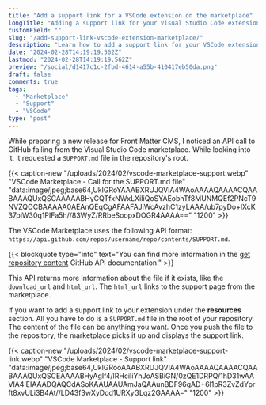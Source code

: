 ```yaml
---
title: "Add a support link for a VSCode extension on the marketplace"
longTitle: "Adding a support link for your Visual Studio Code extension on the marketplace"
customField: ""
slug: "/add-support-link-vscode-extension-marketplace/"
description: "Learn how to add a support link for your VSCode extension on the marketplace to provide helpful resources and assistance to your users."
date: "2024-02-28T14:19:19.562Z"
lastmod: "2024-02-28T14:19:19.562Z"
preview: "/social/d1417c1c-2fbd-4614-a55b-410417eb50da.png"
draft: false
comments: true
tags:
  - "Marketplace"
  - "Support"
  - "VSCode"
type: "post"
---
```


While preparing a new release for Front Matter CMS, I noticed an API call to GitHub failing from the Visual Studio Code marketplace. While looking into it, it requested a `SUPPORT.md` file in the repository's root.

{{< caption-new "/uploads/2024/02/vscode-marketplace-support.webp" "VSCode Marketplace - Call for the SUPPORT.md file"  "data:image/jpeg;base64,UklGRoYAAABXRUJQVlA4WAoAAAAQAAAACQAABAAAQUxQSCAAAAABHyCQTfxNWxLXiIiQoSYAEobhTf8MUNMQEf2PNcT9NVZQOCBAAAAA0AEAnQEqCgAFAAFAJiWcAvzhC1zyLAAA/ub7pyDo+lXcK37piW30q1PIFa5h//83WyZ/RRbeSoopxDOGR4AAAA==" "1200" >}}

The VSCode Marketplace uses the following API format: `https://api.github.com/repos/username/repo/contents/SUPPORT.md`.

{{< blockquote type="info" text="You can find more information in the [get repository content](https://docs.github.com/en/rest/repos/contents?apiVersion=2022-11-28#get-repository-content) GitHub API documentation." >}}

This API returns more information about the file if it exists, like the `download_url` and `html_url`. The `html_url` links to the support page from the marketplace.

If you want to add a support link to your extension under the **resources** section. All you have to do is a `SUPPORT.md` file in the root of your repository. The content of the file can be anything you want. Once you push the file to the repository, the marketplace picks it up and displays the support link.

{{< caption-new "/uploads/2024/02/vscode-marketplace-support-link.webp" "VSCode Marketplace - Support link"  "data:image/jpeg;base64,UklGRooAAABXRUJQVlA4WAoAAAAQAAAACQAABAAAQUxQSCEAAAABHyAgIf4/lRHciIiYhJoASBiGN/0zQE1DRPQ/1hD31wAAVlA4IEIAAADQAQCdASoKAAUAAUAmJaQAAunBDF96gAD+6l1pR3ZvZdYprft8xvULi3B4At//LD43f3wXyDqd1URXyGLqz2GAAAA=" "1200" >}}
